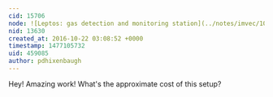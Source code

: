 ```yaml
---
cid: 15706
node: ![Leptos: gas detection and monitoring station](../notes/imvec/10-20-2016/leptos-gas-detection-and-monitoring-station)
nid: 13630
created_at: 2016-10-22 03:08:52 +0000
timestamp: 1477105732
uid: 459085
author: pdhixenbaugh
---
```


Hey! Amazing work! What's the approximate cost of this setup?